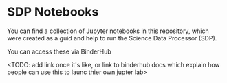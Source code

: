 # SDP Notebooks

You can find a collection of Jupyter notebooks in this repository,
which were created as a guid and help to run the Science Data
Processor (SDP).

You can access these via BinderHub

<TODO: add link once it's like, or link to binderhub docs
which explain how people can use this to launc thier own jupter lab>

